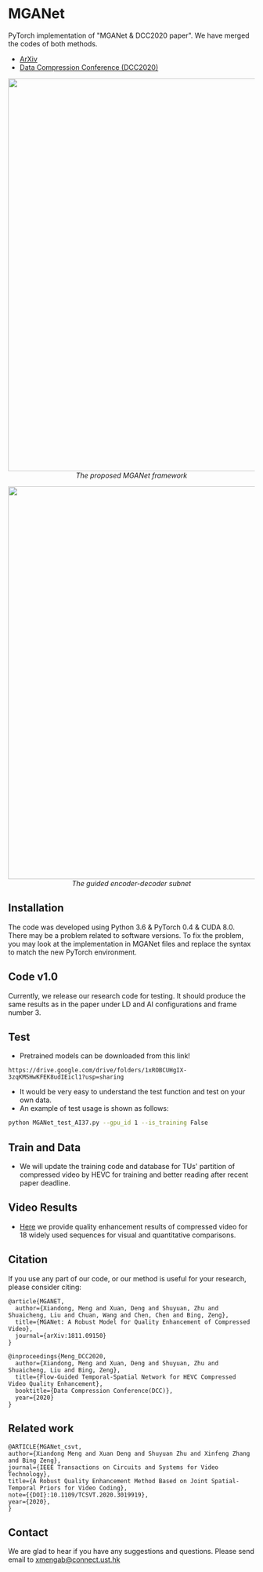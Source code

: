 # MGANet
PyTorch implementation of "MGANet & DCC2020 paper". 
We have merged the codes of both methods.

- [ArXiv](http://arxiv.org/pdf/1811.09150)      
- [Data Compression Conference (DCC2020)](https://www.cs.brandeis.edu/~dcc/Call.html)

<p align="center">
    <img src="files/framework.png" width="800"> <br />
    <em> The proposed MGANet framework</em>
</p>

<p align="center">
    <img src="files/GUNet.png" width="800"> <br />
    <em> The guided encoder-decoder subnet </em>
</p>


## Installation
The code was developed using Python 3.6 & PyTorch 0.4 & CUDA 8.0. There may be a problem related to software versions. To fix the problem, you may look at the implementation in MGANet files and replace the syntax to match the new PyTorch environment. 

## Code v1.0
Currently, we release our research code for testing. It should produce the same results as in the paper under LD and AI configurations and frame number 3.
## Test
* Pretrained models can be downloaded from this link!
```
https://drive.google.com/drive/folders/1xROBCUHgIX-3zqKMSHwKFEK8udIEicl1?usp=sharing
```
* It would be very easy to understand the test function and test on your own data.
* An example of test usage is shown as follows:
```bash 
python MGANet_test_AI37.py --gpu_id 1 --is_training False
```
## Train and Data
* We will update the training code and database for TUs' partition of compressed video by HEVC for training and better reading after recent paper deadline.
## Video Results
* [Here](http://arxiv.org/pdf/1811.09150) we provide quality enhancement results of compressed video for 18 widely used sequences for visual and quantitative comparisons.
## Citation

If you use any part of our code, or our method is useful for your research, please consider citing:

```
@article{MGANET,
  author={Xiandong, Meng and Xuan, Deng and Shuyuan, Zhu and Shuaicheng, Liu and Chuan, Wang and Chen, Chen and Bing, Zeng},
  title={MGANet: A Robust Model for Quality Enhancement of Compressed Video},
  journal={arXiv:1811.09150}
}

@inproceedings{Meng_DCC2020,
  author={Xiandong, Meng and Xuan, Deng and Shuyuan, Zhu and Shuaicheng, Liu and Bing, Zeng},
  title={Flow-Guided Temporal-Spatial Network for HEVC Compressed Video Quality Enhancement},
  booktitle={Data Compression Conference(DCC)},
  year={2020}
}
```



## Related work
```
@ARTICLE{MGANet_csvt,
author={Xiandong Meng and Xuan Deng and Shuyuan Zhu and Xinfeng Zhang and Bing Zeng},
journal={IEEE Transactions on Circuits and Systems for Video Technology},
title={A Robust Quality Enhancement Method Based on Joint Spatial-Temporal Priors for Video Coding},
note={{DOI}:10.1109/TCSVT.2020.3019919},
year={2020},
}
```

## Contact
We are glad to hear if you have any suggestions and questions. 
Please send email to xmengab@connect.ust.hk
